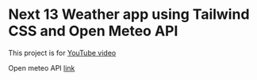 # Next 13 Weather app using Tailwind CSS and Open Meteo API


This project is for [YouTube video]()

Open meteo API [link](https://open-meteo.com/en/docs)


